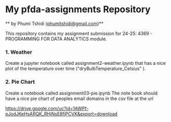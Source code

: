 
# My pfda-assignments Repository

** by Phumi Tshidi (phumitshidi@gmail.com)**

 This repository contains my assignment submission for 24-25: 4369 - PROGRAMMING FOR DATA ANALYTICS module.

 ### 1. Weather
Create a jupyter notebook called assignment2-weather.ipynb that has a nice plot of the temperature over time ("dryBulbTemperature_Celsius" ). 


 ### 2. Pie Chart
Create a notebook called assignment03-pie.ipynb
The note book should have a nice pie chart of peoples email domains in the csv file at the url

https://drive.google.com/uc?id=1AWPf-pJodJKeHsARQK_RHiNsE8fjPCVK&export=download

 